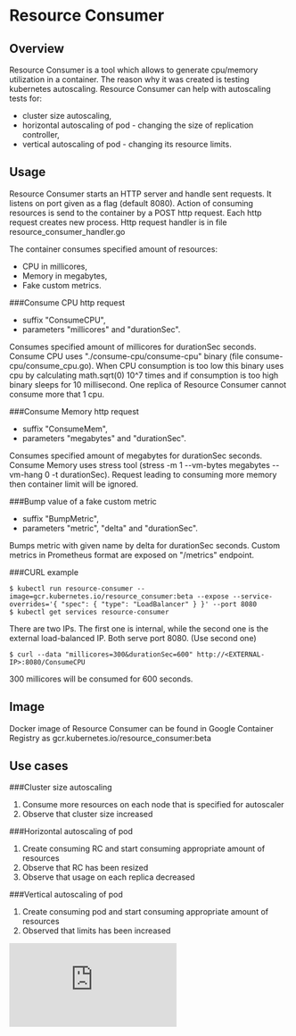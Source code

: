 # Resource Consumer

## Overview
Resource Consumer is a tool which allows to generate cpu/memory utilization in a container.
The reason why it was created is testing kubernetes autoscaling.
Resource Consumer can help with autoscaling tests for:
- cluster size autoscaling,
- horizontal autoscaling of pod - changing the size of replication controller,
- vertical autoscaling of pod - changing its resource limits.

## Usage
Resource Consumer starts an HTTP server and handle sent requests.
It listens on port given as a flag (default 8080).
Action of consuming resources is send to the container by a POST http request.
Each http request creates new process.
Http request handler is in file resource_consumer_handler.go 

The container consumes specified amount of resources:

- CPU in millicores,
- Memory in megabytes,
- Fake custom metrics.

###Consume CPU http request
- suffix "ConsumeCPU",
- parameters "millicores" and "durationSec".

Consumes specified amount of millicores for durationSec seconds.
Consume CPU uses "./consume-cpu/consume-cpu" binary (file consume-cpu/consume_cpu.go).
When CPU consumption is too low this binary uses cpu by calculating math.sqrt(0) 10^7 times
and if consumption is too high binary sleeps for 10 millisecond.
One replica of Resource Consumer cannot consume more that 1 cpu.

###Consume Memory http request
- suffix "ConsumeMem",
- parameters "megabytes" and "durationSec".

Consumes specified amount of megabytes for durationSec seconds.
Consume Memory uses stress tool (stress -m 1 --vm-bytes megabytes --vm-hang 0 -t durationSec).
Request leading to consuming more memory then container limit will be ignored.

###Bump value of a fake custom metric
- suffix "BumpMetric",
- parameters "metric", "delta" and "durationSec".

Bumps metric with given name by delta for durationSec seconds.
Custom metrics in Prometheus format are exposed on "/metrics" endpoint.

###CURL example
```console
$ kubectl run resource-consumer --image=gcr.kubernetes.io/resource_consumer:beta --expose --service-overrides='{ "spec": { "type": "LoadBalancer" } }' --port 8080
$ kubectl get services resource-consumer
```

There are two IPs.  The first one is internal, while the second one is the external load-balanced IP.  Both serve port 8080. (Use second one)

```console
$ curl --data "millicores=300&durationSec=600" http://<EXTERNAL-IP>:8080/ConsumeCPU
```

300 millicores will be consumed for 600 seconds.

## Image

Docker image of Resource Consumer can be found in Google Container Registry as gcr.kubernetes.io/resource_consumer:beta

## Use cases

###Cluster size autoscaling
1. Consume more resources on each node that is specified for autoscaler
2. Observe that cluster size increased

###Horizontal autoscaling of pod
1. Create consuming RC and start consuming appropriate amount of resources
2. Observe that RC has been resized
3. Observe that usage on each replica decreased

###Vertical autoscaling of pod
1. Create consuming pod and start consuming appropriate amount of resources
2. Observed that limits has been increased




[![Analytics](https://kubernetes-site.appspot.com/UA-36037335-10/GitHub/test/images/resource-consumer/README.md?pixel)]()
